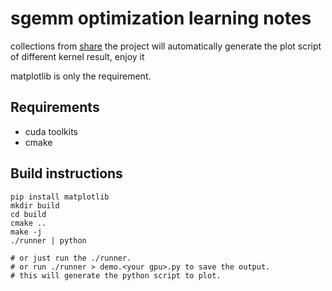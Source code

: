 # sgemm optimization learning notes
collections from [share](https://github.com/per1cycle/share/tree/main/jff/playground/compute/cuda)
the project will automatically generate the plot script of
different kernel result, enjoy it

matplotlib is only the requirement.

## Requirements
- cuda toolkits
- cmake

## Build instructions 

```shell
pip install matplotlib
mkdir build
cd build
cmake ..
make -j
./runner | python

# or just run the ./runner.
# or run ./runner > demo.<your gpu>.py to save the output.
# this will generate the python script to plot.
```